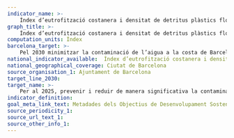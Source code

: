 ```yaml
---
indicator_name: >-
    Índex d’eutrofització costanera i densitat de detritus plàstics flotants
graph_title: >-
    Índex d’eutrofització costanera i densitat de detritus plàstics flotants
computation_units: Índex
barcelona_target: >-
    Pel 2030 minimitzar la contaminació de l’aigua a la costa de Barcelona
national_indicator_available:  Índex d’eutrofització costanera i densitat de detritus plàstics flotants
national_geographical_coverage: Ciutat de Barcelona 
source_organisation_1: Ajuntament de Barcelona
target_line_2030:
target_name: >-
    Per al 2025, prevenir i reduir de manera significativa la contaminació marina de tota mena, en particular la contaminació produïda per activitats realitzades en terra ferma, inclosos els detritus marins i la contaminació per nutrients
indicator_definition:
goal_meta_link_text: Metadades dels Objectius de Desenvolupament Sostenible de les Nacions Unides (pdf 894kB)
source_periodicity_1: 
source_url_text_1:
source_other_info_1:
---
```

